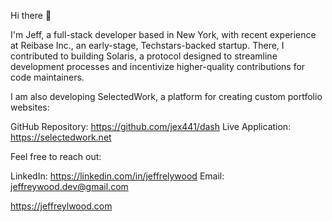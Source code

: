 Hi there 👋

I'm Jeff, a full-stack developer based in New York, with recent experience at Reibase Inc., an early-stage, Techstars-backed startup. There, I contributed to building Solaris, a protocol designed to streamline development processes and incentivize higher-quality contributions for code maintainers.

I am also developing SelectedWork, a platform for creating custom portfolio websites:

GitHub Repository: https://github.com/jex441/dash
Live Application: https://selectedwork.net

Feel free to reach out:

LinkedIn: https://linkedin.com/in/jeffrelywood
Email: jeffreywood.dev@gmail.com

https://jeffreylwood.com
